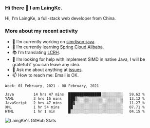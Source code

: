 ### Hi there 👋 I am LaingKe.

Hi, I'm LaingKe, a full-stack web developer from China.

### More about my recent activity

- 🔭 I’m currently working on [simdjson-java](https://github.com/laingke/simdjson-java).
- 🌱 I’m currently learning [Spring Cloud Alibaba](https://github.com/alibaba/spring-cloud-alibaba).
- :books: I’m translating [LCRH](https://github.com/LCTT/LCRH).
- 🤔 I’m looking for help with implement SIMD in native Java, I will be grateful if you can leave any idea.
- 💬 Ask me about anything at [issues](https://github.com/laingke/laingke/issues).
- 📫 How to reach me: Email is OK.

<!--START_SECTION:waka-->
```text
Week: 01 February, 2021 - 08 February, 2021

Java         14 hrs 47 mins  ███████████████░░░░░░░░░░   59.62 % 
YAML         3 hrs 15 mins   ███▒░░░░░░░░░░░░░░░░░░░░░   13.12 % 
JavaScript   2 hrs 47 mins   ██▓░░░░░░░░░░░░░░░░░░░░░░   11.27 % 
XML          1 hr 54 mins    ██░░░░░░░░░░░░░░░░░░░░░░░   07.71 % 
HTML         1 hr 1 min      █░░░░░░░░░░░░░░░░░░░░░░░░   04.15 % 
```
<!--END_SECTION:waka-->

![LaingKe's GitHub Stats](https://github-readme-stats.vercel.app/api?username=laingke&show_icons=true&theme=nightowl&count_private=true)
